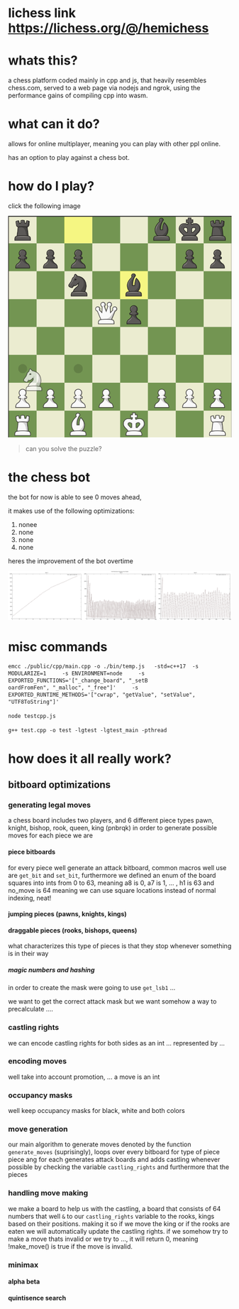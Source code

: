 # lichess link https://lichess.org/@/hemichess

# whats this?

a chess platform coded mainly in cpp and js, that heavily resembles chess.com, served to a web page via nodejs and ngrok, using the performance gains of compiling cpp into wasm.

# what can it do?

allows for online multiplayer, meaning you can play with other ppl online.

has an option to play against a chess bot.

# how do I play?

click the following image

[![chess](./public/resources/image.png)](https://suarezmanuel.github.io/chess/)

> can you solve the puzzle?

# the chess bot

the bot for now is able to see 0 moves ahead,

it makes use of the following optimizations:
1. nonee
2. none
3. none
4. none

heres the improvement of the bot overtime 

[![](./public/resources/comparison.png)]()


# misc commands

```
emcc ./public/cpp/main.cpp -o ./bin/temp.js   -std=c++17  -s MODULARIZE=1     -s ENVIRONMENT=node     -s EXPORTED_FUNCTIONS='["_change_board", "_setB
oardFromFen", "_malloc", "_free"]'     -s EXPORTED_RUNTIME_METHODS='["cwrap", "getValue", "setValue", "UTF8ToString"]'

node testcpp.js

g++ test.cpp -o test -lgtest -lgtest_main -pthread
```

# how does it all really work?

## bitboard optimizations

### generating legal moves

a chess board includes two players, and 6 different piece types pawn, knight, bishop, rook, queen, king (pnbrqk)
in order to generate possible moves for each piece we are

#### piece bitboards

for every piece well generate an attack bitboard, common macros well use are `get_bit` and `set_bit`, furthermore we 
defined an enum of the board squares into ints from 0 to 63, meaning a8 is 0, a7 is 1, ... , h1 is 63 and no_move is 64
meaning we can use square locations instead of normal indexing, neat!

#### jumping pieces (pawns, knights, kings)

#### draggable pieces (rooks, bishops, queens)

what characterizes this type of pieces is that they stop whenever something is in their way

##### magic numbers and hashing

in order to create the mask were going to use `get_lsb1` ...

we want to get the correct attack mask but we want somehow a way to precalculate ....

### castling rights

we can encode castling rights for both sides as an int ... represented by ...

### encoding moves

well take into account promotion, ... a move is an int

### occupancy masks

well keep occupancy masks for black, white and both colors 

### move generation

our main algorithm to generate moves denoted by the function `generate_moves` (suprisingly), loops over every bitboard for type of piece piece 
ang for each generates attack boards and adds castling whenever possible by checking the variable `castling_rights` and furthermore that
the pieces 

### handling move making

we make a board to help us with the castling, a board that consists of 64 numbers that well `&` to our `castling_rights` variable
to the rooks, kings based on their positions. making it so if we move the king or if the rooks are eaten we will automatically update the
castling rights.
if we somehow try to make a move thats invalid or we try to ..., it will return 0, meaning !make_move() is true if the move is invalid.

### minimax

#### alpha beta

#### quintisence search
